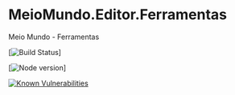 # MeioMundo.Editor.Ferramentas
 Meio Mundo - Ferramentas

[![Build Status](https://travis-ci.org/{ORG-or-USERNAME}/{REPO-NAME}.png?branch=master)]

[![Node version](https://img.shields.io/node/v/[NPM-MODULE-NAME].svg?style=flat)]

[![Known Vulnerabilities](https://snyk.io/test/github/dwyl/hapi-auth-jwt2/badge.svg?targetFile=package.json)](https://github.com/WinterStudios/MeioMundo.Editor.Ferramentas/issues)
